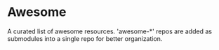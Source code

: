 # Awesome

A curated list of awesome resources.
'awesome-\*' repos are added as submodules into a single repo for better organization.
